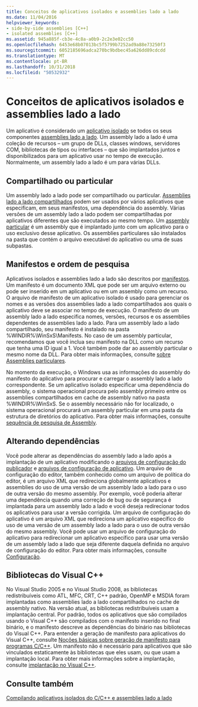 ```yaml
---
title: Conceitos de aplicativos isolados e assemblies lado a lado
ms.date: 11/04/2016
helpviewer_keywords:
- side-by-side assemblies [C++]
- isolated assemblies [C++]
ms.assetid: 945a885f-cb3e-4c8a-a0b9-2c2e3e02cc50
ms.openlocfilehash: 6453e68b07013bc5f5799b7252ad9a88e73250f3
ms.sourcegitcommit: 6052185696adca270bc9bdbec45a626dd89cdcdd
ms.translationtype: MT
ms.contentlocale: pt-BR
ms.lasthandoff: 10/31/2018
ms.locfileid: "50532932"
---
```

# <a name="concepts-of-isolated-applications-and-side-by-side-assemblies"></a>Conceitos de aplicativos isolados e assemblies lado a lado

Um aplicativo é considerado um [aplicativo isolado](/windows/desktop/SbsCs/isolated-applications) se todos os seus componentes [assemblies lado a lado](/windows/desktop/SbsCs/about-side-by-side-assemblies-). Um assembly lado a lado é uma coleção de recursos – um grupo de DLLs, classes windows, servidores COM, bibliotecas de tipos ou interfaces – que são implantados juntos e disponibilizados para um aplicativo usar no tempo de execução. Normalmente, um assembly lado a lado é um para várias DLLs.

## <a name="shared-or-private"></a>Compartilhado ou particular

Um assembly lado a lado pode ser compartilhado ou particular. [Assemblies lado a lado compartilhados](https://msdn.microsoft.com/library/aa375996.aspx) podem ser usados por vários aplicativos que especificam, em seus manifestos, uma dependência do assembly. Várias versões de um assembly lado a lado podem ser compartilhadas por aplicativos diferentes que são executados ao mesmo tempo. Um [assembly particular](/windows/desktop/SbsCs/about-private-assemblies-) é um assembly que é implantado junto com um aplicativo para o uso exclusivo desse aplicativo. Os assemblies particulares são instalados na pasta que contém o arquivo executável do aplicativo ou uma de suas subpastas.

## <a name="manifests-and-search-order"></a>Manifestos e ordem de pesquisa

Aplicativos isolados e assemblies lado a lado são descritos por [manifestos](https://msdn.microsoft.com/library/aa375365). Um manifesto é um documento XML que pode ser um arquivo externo ou pode ser inserido em um aplicativo ou em um assembly como um recurso. O arquivo de manifesto de um aplicativo isolado é usado para gerenciar os nomes e as versões dos assemblies lado a lado compartilhados aos quais o aplicativo deve se associar no tempo de execução. O manifesto de um assembly lado a lado especifica nomes, versões, recursos e os assemblies dependentes de assemblies lado a lado. Para um assembly lado a lado compartilhado, seu manifesto é instalado na pasta %WINDIR%\WinSxS\Manifests\. No caso de um assembly particular, recomendamos que você inclua seu manifesto na DLL como um recurso que tenha uma ID igual a 1. Você também pode dar ao assembly particular o mesmo nome da DLL. Para obter mais informações, consulte [sobre Assemblies particulares](/windows/desktop/SbsCs/about-private-assemblies-).

No momento da execução, o Windows usa as informações do assembly do manifesto do aplicativo para procurar e carregar o assembly lado a lado correspondente. Se um aplicativo isolado especificar uma dependência do assembly, o sistema operacional procura pelo assembly primeiro entre os assemblies compartilhados em cache de assembly nativo na pasta %WINDIR%\WinSxS\. Se o assembly necessário não for localizado, o sistema operacional procurará um assembly particular em uma pasta da estrutura de diretórios do aplicativo. Para obter mais informações, consulte [sequência de pesquisa de Assembly](/windows/desktop/SbsCs/assembly-searching-sequence).

## <a name="changing-dependencies"></a>Alterando dependências

Você pode alterar as dependências do assembly lado a lado após a implantação de um aplicativo modificando o [arquivos de configuração do publicador](/windows/desktop/SbsCs/publisher-configuration-files) e [arquivos de configuração de aplicativo](/windows/desktop/SbsCs/application-configuration-files). Um arquivo de configuração do editor, também conhecido como um arquivo de política do editor, é um arquivo XML que redireciona globalmente aplicativos e assemblies do uso de uma versão de um assembly lado a lado para o uso de outra versão do mesmo assembly. Por exemplo, você poderia alterar uma dependência quando uma correção de bug ou de segurança é implantada para um assembly lado a lado e você deseja redirecionar todos os aplicativos para usar a versão corrigida. Um arquivo de configuração do aplicativo é um arquivo XML que redireciona um aplicativo específico do uso de uma versão de um assembly lado a lado para o uso de outra versão do mesmo assembly. Você pode usar um arquivo de configuração do aplicativo para redirecionar um aplicativo específico para usar uma versão de um assembly lado a lado que seja diferente daquela definida no arquivo de configuração do editor. Para obter mais informações, consulte [Configuração](/windows/desktop/SbsCs/configuration).

## <a name="visual-c-libraries"></a>Bibliotecas do Visual C++

No Visual Studio 2005 e no Visual Studio 2008, as bibliotecas redistribuíveis como ATL, MFC, CRT, C++ padrão, OpenMP e MSDIA foram implantadas como assemblies lado a lado compartilhados no cache de assembly nativo. Na versão atual, as bibliotecas redistribuíveis usam a implantação central. Por padrão, todos os aplicativos que são compilados usando o Visual C++ são compilados com o manifesto inserido no final binário, e o manifesto descreve as dependências do binário nas bibliotecas do Visual C++. Para entender a geração de manifesto para aplicativos do Visual C++, consulte [Noções básicas sobre geração de manifesto para programas C/C++](../build/understanding-manifest-generation-for-c-cpp-programs.md). Um manifesto não é necessário para aplicativos que são vinculados estaticamente às bibliotecas que eles usam, ou que usam a implantação local. Para obter mais informações sobre a implantação, consulte [implantação no Visual C++](../ide/deployment-in-visual-cpp.md).

## <a name="see-also"></a>Consulte também

[Compilando aplicativos isolados do C/C++ e assemblies lado a lado](../build/building-c-cpp-isolated-applications-and-side-by-side-assemblies.md)